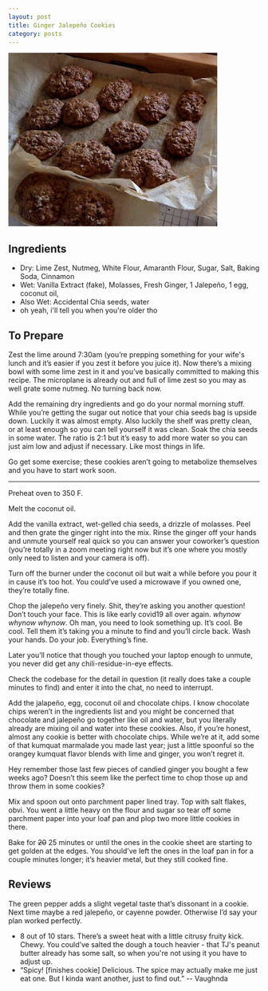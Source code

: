```yaml
---
layout: post
title: Ginger Jalepeño Cookies
category: posts
---
```


![Photographic Evidence](/images/2020-09-10-ginger-jalepeno-cookies.jpeg)

## Ingredients

- Dry: Lime Zest, Nutmeg, White Flour, Amaranth Flour, Sugar, Salt, Baking Soda, Cinnamon
- Wet: Vanilla Extract (fake), Molasses, Fresh Ginger, 1 Jalepeño, 1 egg, coconut oil,
- Also Wet: Accidental Chia seeds, water
- oh yeah, i'll tell you when you're older tho

## To Prepare

Zest the lime around 7:30am (you’re prepping something for your wife's lunch and it’s easier if you zest it before you juice it). Now there’s a mixing bowl with some lime zest in it and you’ve basically committed to making this recipe. The microplane is already out and full of lime zest so you may as well grate some nutmeg. No turning back now.

Add the remaining dry ingredients and go do your normal morning stuff. While you’re getting the sugar out notice that your chia seeds bag is upside down. Luckily it was almost empty. Also luckily the shelf was pretty clean, or at least enough so you can tell yourself it was clean. Soak the chia seeds in some water. The ratio is 2:1 but it’s easy to add more water so you can just aim low and adjust if necessary. Like most things in life.

Go get some exercise; these cookies aren’t going to metabolize themselves and you have to start work soon. 

--- 

Preheat oven to 350 F.

Melt the coconut oil. 

Add the vanilla extract, wet-gelled chia seeds, a drizzle of molasses. Peel and then grate the ginger right into the mix. Rinse the ginger off your hands and unmute yourself real quick so you can answer your coworker’s question
(you’re totally in a zoom meeting right now but it’s one where you mostly only need to listen and your camera is off).

Turn off the burner under the coconut oil but wait a while before you pour it in cause it’s too hot. You could’ve used a microwave if you owned one, they’re totally fine.

Chop the jalepeño very finely. Shit, they’re asking you another question! Don’t touch your face. This is like early covid19 all over again. _whynow whynow whynow_. Oh man, you need to look something up. It’s cool. Be cool. Tell them it’s taking you a minute to find and you’ll circle back. Wash your hands. Do your job. Everything’s fine. 

Later you’ll notice that though you touched your laptop enough to unmute, you never did get any chili-residue-in-eye effects.

Check the codebase for the detail in question (it really does take a couple minutes to find) and enter it into the chat, no need to interrupt.

Add the jalapeño, egg, coconut oil and chocolate chips. I know chocolate chips weren’t in the ingredients list and you might be concerned that chocolate and jalepeño go together like oil and water, but you literally already are mixing oil and water into these cookies. Also, if you’re honest, almost any cookie is better with chocolate chips. While we’re at it, add some of that kumquat marmalade you made last year; just a little spoonful so the orangey kumquat flavor blends with lime and ginger, you won’t regret it.

Hey remember those last few pieces of candied ginger you bought a few weeks ago? Doesn’t this seem like the perfect time to chop those up and throw them in some cookies? 

Mix and spoon out onto parchment paper lined tray. Top with salt flakes, obvi. You went a little heavy on the flour and sugar so tear off some parchment paper into your loaf pan and plop two more little cookies in there.

Bake for ~~20~~ 25 minutes or until the ones in the cookie sheet are starting to get golden at the edges. You should’ve left the ones in the loaf pan in for a couple minutes longer; it’s heavier metal,  but they still cooked fine.


## Reviews

The green pepper adds a slight vegetal taste that’s dissonant in a cookie. Next time maybe a red jalepeño, or cayenne powder. Otherwise I’d say your plan worked perfectly. 

- 8 out of 10 stars. There’s a sweet heat with a little citrusy fruity kick. Chewy. You could’ve salted the dough a touch heavier - that TJ's peanut butter already has some salt, so when you're not using it you have to adjust up.
- “Spicy! \[finishes cookie\] Delicious. The spice may actually make me just eat one. But I kinda want another, just to find out.” -- Vaughnda

